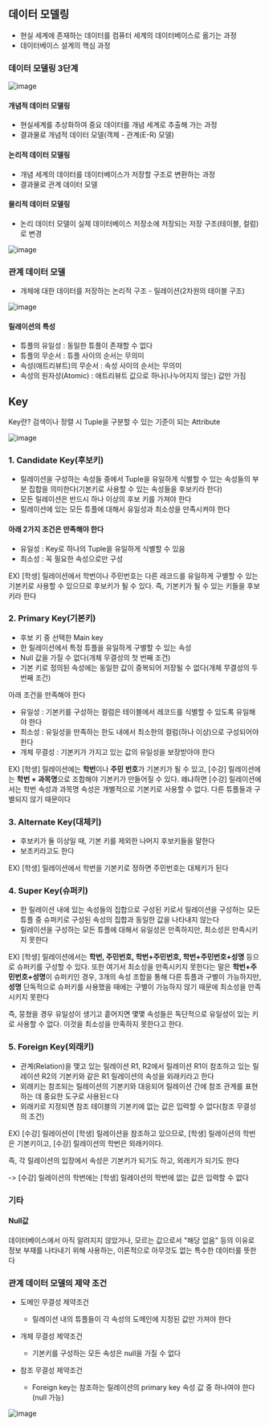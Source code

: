 ## 데이터 모델링

- 현실 세계에 존재하는 데이터를 컴퓨터 세계의 데이터베이스로 옮기는 과정
- 데이터베이스 설계의 핵심 과정


### 데이터 모델링 3단계
![image](https://user-images.githubusercontent.com/67304980/135407408-352d4abd-ebda-455e-a263-688dd14f9130.png)

#### 개념적 데이터 모델링
- 현실세계를 추상화하여 중요 데이터를 개념 세계로 추출해 가는 과정
- 결과물로 개념적 데이터 모델(객체 - 관계(E-R) 모델)

#### 논리적 데이터 모델링
- 개념 세계의 데이터를 데이터베이스가 저장할 구조로 변환하는 과정
- 결과물로 관계 데이터 모델

#### 물리적 데이터 모델링
- 논리 데이터 모델이 실제 데이터베이스 저장소에 저장되는 저장 구조(테이블, 컬럼)로 변경

![image](https://user-images.githubusercontent.com/67304980/135407783-2175586e-51fb-4ee5-b80d-22529b227984.png)

### 관계 데이터 모델
- 개체에 대한 데이터를 저장하는 논리적 구조 - 릴레이션(2차원의 테이블 구조)

![image](https://user-images.githubusercontent.com/67304980/135408128-da04f2eb-ddfc-4b42-b06f-76c845bf1b5b.png)

#### 릴레이션의 특성
- 튜플의 유일성 : 동일한 튜플이 존재할 수 없다
- 튜플의 무순서 : 튜플 사이의 순서는 무의미
- 속성(애트리뷰트)의 무순서 : 속성 사이의 순서는 무의미
- 속성의 원자성(Atomic) : 애트리뷰트 값으로 하나(나누어지지 않는) 값만 가짐


## Key

Key란? 검색이나 정렬 시 Tuple을 구분할 수 있는 기준이 되는 Attribute

![image](https://user-images.githubusercontent.com/67304980/131780448-1315b894-e1df-4332-ba39-81bba94e13bc.png)

### 1. Candidate Key(후보키)
- 릴레이션을 구성하는 속성들 중에서 Tuple을 유일하게 식별할 수 있는 속성들의 부분 집합을 의미한다(기본키로 사용할 수 있는
속성들을 후보키라 한다)
- 모든 릴레이션은 반드시 하나 이상의 후보 키를 가져야 한다
- 릴레이션에 있는 모든 튜플에 대해서 유일성과 최소성을 만족시켜야 한다

#### 아래 2가지 조건은 만족해야 한다
- 유일성 : Key로 하나의 Tuple을 유일하게 식별할 수 있음
- 최소성 : 꼭 필요한 속성으로만 구성

EX)
[학생] 릴레이션에서 학번이나 주민번호는 다른 레코드를 유일하게 구별할 수 있는 기본키로 사용할 수 있으므로 후보키가 될 수 있다.
즉, 기본키가 될 수 있는 키들을 후보키라 한다

### 2. Primary Key(기본키)
- 후보 키 중 선택한 Main key
- 한 릴레이션에서 특정 튜플을 유일하게 구별할 수 있는 속성
- Null 값을 가질 수 없다(개체 무결성의 첫 번째 조건)
- 기본 키로 정의된 속성에는 동일한 값이 중복되어 저장될 수 없다(개체 무결성의 두번째 조건)

아래 조건을 만족해야 한다
- 유일성 : 기본키를 구성하는 컬럼은 테이블에서 레코드를 식별할 수 있도록 유일해야 한다
- 최소성 : 유일성을 만족하는 한도 내에서 최소한의 컬럼(하나 이상)으로 구성되어야 한다
- 개체 무결성 : 기본키가 가지고 있는 값의 유일성을 보장받아야 한다

EX)
[학생] 릴레이션에는 **학번**이나 **주민 번호**가 기본키가 될 수 있고, [수강] 릴레이션에는 **학번 + 과목명**으로 조합해야
기본키가 만들어질 수 있다. 왜냐하면 [수강] 릴레이션에서는 학번 속성과 과목명 속성은 개별적으로 기본키로 사용할 수 없다.
다른 튜플들과 구별되지 않기 때문이다

### 3. Alternate Key(대체키)
- 후보키가 둘 이상일 때, 기본 키를 제외한 나머지 후보키들을 말한다
- 보조키라고도 한다

EX)
[학생] 릴레이션에서 학번을 기본키로 정하면 주민번호는 대체키가 된다

### 4. Super Key(슈퍼키)
- 한 릴레이션 내에 있는 속성들의 집합으로 구성된 키로서 릴레이션을 구성하는 모든 튜플 중 슈퍼키로 구성된 속성의 집합과 동일한
값을 나타내지 않는다
- 릴레이션을 구성하는 모든 튜플에 대해서 유일성은 만족하지만, 최소성은 만족시키지 못한다

EX)
[학생] 릴레이션에서는 **학번, 주민번호, 학번+주민번호, 학번+주민번호+성명** 등으로 슈퍼키를 구성할 수 있다. 또한 여기서
최소성을 만족시키지 못한다는 말은 **학번+주민번호+성명**이 슈퍼키인 경우, 3개의 속성 조합을 통해 다른 튜플과 구별이 가능하지만,
**성명** 단독적으로 슈퍼키를 사용했을 때에는 구별이 가능하지 않기 때문에 최소성을 만족시키지 못한다

즉, 뭉쳤을 경우 유일성이 생기고 흩어지면 몇몇 속성들은 독단적으로 유일성이 있는 키로 사용할 수 없다. 이것을 최소성을 만족하지
못한다고 한다.

### 5. Foreign Key(외래키)
- 관계(Relation)을 맺고 있는 릴레이션 R1, R2에서 릴레이션 R1이 참조하고 있는 릴레이션 R2의 기본키와 같은 R1 릴레이션의
속성을 외래키라고 한다
- 외래키는 참조되는 릴레이션의 기본키와 대응되어 릴레이션 간에 참조 관계를 표현하는 데 중요한 도구로 사용된ㄷ다
- 외래키로 지정되면 참조 테이블의 기본키에 없는 값은 입력할 수 없다(참조 무결성의 조건)

EX)
[수강] 릴레이션이 [학생] 릴레이션을 참조하고 있으므로, [학생] 릴레이션의 학번은 기본키이고, [수강] 릴레이션의 학번은
외래키이다.

즉, 각 릴레이션의 입장에서 속성은 기본키가 되기도 하고, 외래키가 되기도 한다

-> [수강] 릴레이션의 학번에는 [학생] 릴레이션의 학번에 없는 값은 입력할 수 없다

### 기타

#### Null값

데이터베이스에서 아직 알려지지 않았거나, 모르는 값으로서 "해당 없음" 등의 이유로 정보 부재를 나타내기 위해 사용하는,
이론적으로 아무것도 없는 특수한 데이터를 뜻한다


### 관계 데이터 모델의 제약 조건
- 도메인 무결성 제약조건
  - 릴레이션 내의 튜플들이 각 속성의 도메인에 지정된 값만 가져야 한다

- 개체 무결성 제약조건
  - 기본키를 구성하는 모든 속성은 null을 가질 수 없다

- 참조 무결성 제약조건
  - Foreign key는 참조하는 릴레이션의 primary key 속성 값 중 하나여야 한다(null 가능)

![image](https://user-images.githubusercontent.com/67304980/135408912-0252bfee-d81b-47ec-a2ba-f4b14263855d.png)
























